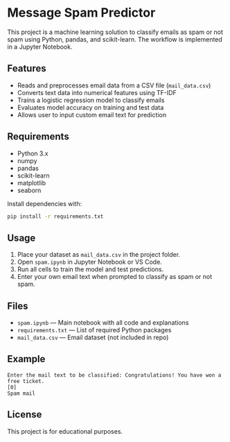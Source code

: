 # Message Spam Predictor

This project is a machine learning solution to classify emails as spam or not spam using Python, pandas, and scikit-learn. The workflow is implemented in a Jupyter Notebook.

## Features

- Reads and preprocesses email data from a CSV file (`mail_data.csv`)
- Converts text data into numerical features using TF-IDF
- Trains a logistic regression model to classify emails
- Evaluates model accuracy on training and test data
- Allows user to input custom email text for prediction

## Requirements

- Python 3.x
- numpy
- pandas
- scikit-learn
- matplotlib
- seaborn

Install dependencies with:
```sh
pip install -r requirements.txt
```

## Usage

1. Place your dataset as `mail_data.csv` in the project folder.
2. Open `spam.ipynb` in Jupyter Notebook or VS Code.
3. Run all cells to train the model and test predictions.
4. Enter your own email text when prompted to classify as spam or not spam.

## Files

- `spam.ipynb` — Main notebook with all code and explanations
- `requirements.txt` — List of required Python packages
- `mail_data.csv` — Email dataset (not included in repo)

## Example

```
Enter the mail text to be classified: Congratulations! You have won a free ticket.
[0]
Spam mail
```

## License

This project is for educational purposes.
